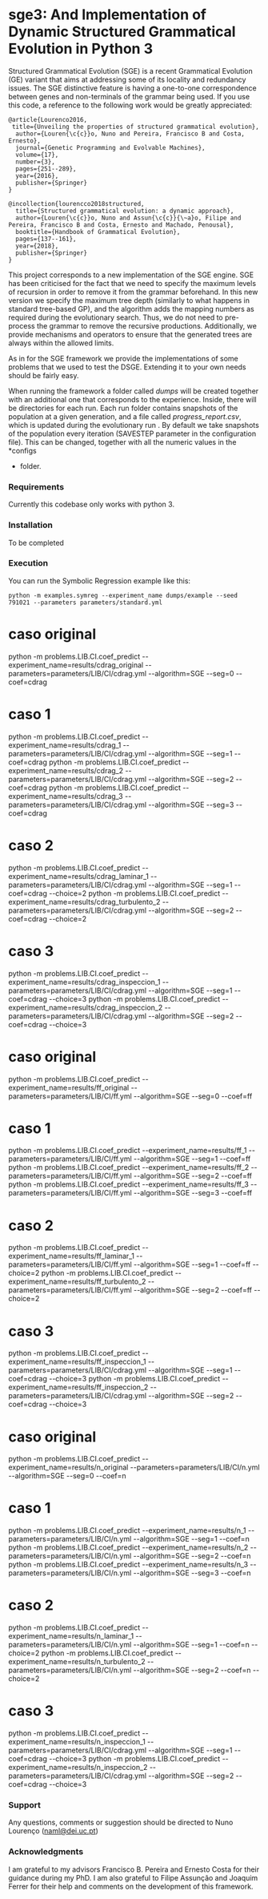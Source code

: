 # sge3: And Implementation of Dynamic Structured Grammatical Evolution in Python 3

Structured Grammatical Evolution (SGE) is a recent Grammatical Evolution (GE) variant that aims at addressing some of its locality and redundancy issues. The SGE distinctive feature is having a one-to-one correspondence between genes and non-terminals of the grammar being used. If you use this code, a reference to the following work would be greatly appreciated:

```
@article{Lourenco2016,
 title={Unveiling the properties of structured grammatical evolution},
  author={Louren{\c{c}}o, Nuno and Pereira, Francisco B and Costa, Ernesto},
  journal={Genetic Programming and Evolvable Machines},
  volume={17},
  number={3},
  pages={251--289},
  year={2016},
  publisher={Springer}
}

@incollection{lourencco2018structured,
  title={Structured grammatical evolution: a dynamic approach},
  author={Louren{\c{c}}o, Nuno and Assun{\c{c}}{\~a}o, Filipe and Pereira, Francisco B and Costa, Ernesto and Machado, Penousal},
  booktitle={Handbook of Grammatical Evolution},
  pages={137--161},
  year={2018},
  publisher={Springer}
}
```

This project corresponds to a new implementation of the SGE engine. SGE has been criticised for the fact that we need to specify the maximum levels of recursion in order to remove it from the grammar beforehand. In this new version we specify the maximum tree depth (similarly to what happens in standard tree-based GP), and the algorithm adds the mapping numbers as required during the evolutionary search. Thus, we do not need to pre-process the grammar to remove the recursive productions. Additionally, we provide mechanisms and operators to ensure that the generated trees are always within the allowed limits.


As in for the SGE framework we provide the implementations of some problems that we used to test the DSGE. Extending it to your own needs should be fairly easy. 


When running the framework a folder called *dumps* will be created together with an additional one that corresponds
 to the experience. Inside, there will be directories for each run. Each run folder contains snapshots of the
  population at a given generation, and a file called *progress_report.csv*,  which is updated during the
   evolutionary run
  . By default we take snapshots
   of the population every iteration (SAVESTEP parameter in the configuration file). This can be changed, together with
    all
    the numeric values in the
    *configs
   * folder.

### Requirements
Currently this codebase only works with python 3. 

### Installation

To be completed

### Execution

You can run the Symbolic Regression example like this:

```python -m examples.symreg --experiment_name dumps/example --seed 791021 --parameters parameters/standard.yml```

# caso original
python -m problems.LIB.CI.coef_predict --experiment_name=results/cdrag_original --parameters=parameters/LIB/CI/cdrag.yml --algorithm=SGE --seg=0 --coef=cdrag

# caso 1
python -m problems.LIB.CI.coef_predict --experiment_name=results/cdrag_1 --parameters=parameters/LIB/CI/cdrag.yml --algorithm=SGE --seg=1 --coef=cdrag
python -m problems.LIB.CI.coef_predict --experiment_name=results/cdrag_2 --parameters=parameters/LIB/CI/cdrag.yml --algorithm=SGE --seg=2 --coef=cdrag
python -m problems.LIB.CI.coef_predict --experiment_name=results/cdrag_3 --parameters=parameters/LIB/CI/cdrag.yml --algorithm=SGE --seg=3 --coef=cdrag

# caso 2
python -m problems.LIB.CI.coef_predict --experiment_name=results/cdrag_laminar_1 --parameters=parameters/LIB/CI/cdrag.yml --algorithm=SGE --seg=1 --coef=cdrag --choice=2
python -m problems.LIB.CI.coef_predict --experiment_name=results/cdrag_turbulento_2 --parameters=parameters/LIB/CI/cdrag.yml --algorithm=SGE --seg=2 --coef=cdrag --choice=2

# caso 3
python -m problems.LIB.CI.coef_predict --experiment_name=results/cdrag_inspeccion_1 --parameters=parameters/LIB/CI/cdrag.yml --algorithm=SGE --seg=1 --coef=cdrag --choice=3
python -m problems.LIB.CI.coef_predict --experiment_name=results/cdrag_inspeccion_2 --parameters=parameters/LIB/CI/cdrag.yml --algorithm=SGE --seg=2 --coef=cdrag --choice=3


# caso original
python -m problems.LIB.CI.coef_predict --experiment_name=results/ff_original --parameters=parameters/LIB/CI/ff.yml --algorithm=SGE --seg=0 --coef=ff

# caso 1
python -m problems.LIB.CI.coef_predict --experiment_name=results/ff_1 --parameters=parameters/LIB/CI/ff.yml --algorithm=SGE --seg=1 --coef=ff
python -m problems.LIB.CI.coef_predict --experiment_name=results/ff_2 --parameters=parameters/LIB/CI/ff.yml --algorithm=SGE --seg=2 --coef=ff
python -m problems.LIB.CI.coef_predict --experiment_name=results/ff_3 --parameters=parameters/LIB/CI/ff.yml --algorithm=SGE --seg=3 --coef=ff

# caso 2
python -m problems.LIB.CI.coef_predict --experiment_name=results/ff_laminar_1 --parameters=parameters/LIB/CI/ff.yml --algorithm=SGE --seg=1 --coef=ff --choice=2
python -m problems.LIB.CI.coef_predict --experiment_name=results/ff_turbulento_2 --parameters=parameters/LIB/CI/ff.yml --algorithm=SGE --seg=2 --coef=ff --choice=2

# caso 3
python -m problems.LIB.CI.coef_predict --experiment_name=results/ff_inspeccion_1 --parameters=parameters/LIB/CI/cdrag.yml --algorithm=SGE --seg=1 --coef=cdrag --choice=3
python -m problems.LIB.CI.coef_predict --experiment_name=results/ff_inspeccion_2 --parameters=parameters/LIB/CI/cdrag.yml --algorithm=SGE --seg=2 --coef=cdrag --choice=3


# caso original
python -m problems.LIB.CI.coef_predict --experiment_name=results/n_original --parameters=parameters/LIB/CI/n.yml --algorithm=SGE --seg=0 --coef=n

# caso 1
python -m problems.LIB.CI.coef_predict --experiment_name=results/n_1 --parameters=parameters/LIB/CI/n.yml --algorithm=SGE --seg=1 --coef=n
python -m problems.LIB.CI.coef_predict --experiment_name=results/n_2 --parameters=parameters/LIB/CI/n.yml --algorithm=SGE --seg=2 --coef=n
python -m problems.LIB.CI.coef_predict --experiment_name=results/n_3 --parameters=parameters/LIB/CI/n.yml --algorithm=SGE --seg=3 --coef=n

# caso 2
python -m problems.LIB.CI.coef_predict --experiment_name=results/n_laminar_1 --parameters=parameters/LIB/CI/n.yml --algorithm=SGE --seg=1 --coef=n --choice=2
python -m problems.LIB.CI.coef_predict --experiment_name=results/n_turbulento_2 --parameters=parameters/LIB/CI/n.yml --algorithm=SGE --seg=2 --coef=n --choice=2

# caso 3
python -m problems.LIB.CI.coef_predict --experiment_name=results/n_inspeccion_1 --parameters=parameters/LIB/CI/cdrag.yml --algorithm=SGE --seg=1 --coef=cdrag --choice=3
python -m problems.LIB.CI.coef_predict --experiment_name=results/n_inspeccion_2 --parameters=parameters/LIB/CI/cdrag.yml --algorithm=SGE --seg=2 --coef=cdrag --choice=3


### Support

Any questions, comments or suggestion should be directed to Nuno Lourenço ([naml@dei.uc.pt](mailto:naml@dei.uc.pt))

### Acknowledgments

I am grateful to my advisors Francisco B. Pereira and Ernesto Costa for their guidance during my PhD. I am also grateful to Filipe Assunção and Joaquim Ferrer for their help and comments on the development of this framework. 
